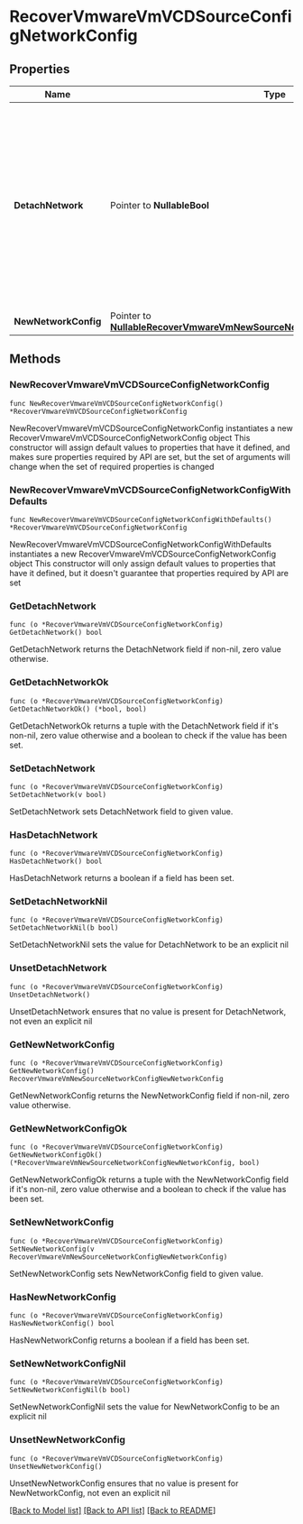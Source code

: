 # RecoverVmwareVmVCDSourceConfigNetworkConfig

## Properties

Name | Type | Description | Notes
------------ | ------------- | ------------- | -------------
**DetachNetwork** | Pointer to **NullableBool** | If this is set to true, then the network will be detached from the recovered VMs. All the other networking parameters set will be ignored if set to true. Default value is false. | [optional] 
**NewNetworkConfig** | Pointer to [**NullableRecoverVmwareVmNewSourceNetworkConfigNewNetworkConfig**](RecoverVmwareVmNewSourceNetworkConfigNewNetworkConfig.md) |  | [optional] 

## Methods

### NewRecoverVmwareVmVCDSourceConfigNetworkConfig

`func NewRecoverVmwareVmVCDSourceConfigNetworkConfig() *RecoverVmwareVmVCDSourceConfigNetworkConfig`

NewRecoverVmwareVmVCDSourceConfigNetworkConfig instantiates a new RecoverVmwareVmVCDSourceConfigNetworkConfig object
This constructor will assign default values to properties that have it defined,
and makes sure properties required by API are set, but the set of arguments
will change when the set of required properties is changed

### NewRecoverVmwareVmVCDSourceConfigNetworkConfigWithDefaults

`func NewRecoverVmwareVmVCDSourceConfigNetworkConfigWithDefaults() *RecoverVmwareVmVCDSourceConfigNetworkConfig`

NewRecoverVmwareVmVCDSourceConfigNetworkConfigWithDefaults instantiates a new RecoverVmwareVmVCDSourceConfigNetworkConfig object
This constructor will only assign default values to properties that have it defined,
but it doesn't guarantee that properties required by API are set

### GetDetachNetwork

`func (o *RecoverVmwareVmVCDSourceConfigNetworkConfig) GetDetachNetwork() bool`

GetDetachNetwork returns the DetachNetwork field if non-nil, zero value otherwise.

### GetDetachNetworkOk

`func (o *RecoverVmwareVmVCDSourceConfigNetworkConfig) GetDetachNetworkOk() (*bool, bool)`

GetDetachNetworkOk returns a tuple with the DetachNetwork field if it's non-nil, zero value otherwise
and a boolean to check if the value has been set.

### SetDetachNetwork

`func (o *RecoverVmwareVmVCDSourceConfigNetworkConfig) SetDetachNetwork(v bool)`

SetDetachNetwork sets DetachNetwork field to given value.

### HasDetachNetwork

`func (o *RecoverVmwareVmVCDSourceConfigNetworkConfig) HasDetachNetwork() bool`

HasDetachNetwork returns a boolean if a field has been set.

### SetDetachNetworkNil

`func (o *RecoverVmwareVmVCDSourceConfigNetworkConfig) SetDetachNetworkNil(b bool)`

 SetDetachNetworkNil sets the value for DetachNetwork to be an explicit nil

### UnsetDetachNetwork
`func (o *RecoverVmwareVmVCDSourceConfigNetworkConfig) UnsetDetachNetwork()`

UnsetDetachNetwork ensures that no value is present for DetachNetwork, not even an explicit nil
### GetNewNetworkConfig

`func (o *RecoverVmwareVmVCDSourceConfigNetworkConfig) GetNewNetworkConfig() RecoverVmwareVmNewSourceNetworkConfigNewNetworkConfig`

GetNewNetworkConfig returns the NewNetworkConfig field if non-nil, zero value otherwise.

### GetNewNetworkConfigOk

`func (o *RecoverVmwareVmVCDSourceConfigNetworkConfig) GetNewNetworkConfigOk() (*RecoverVmwareVmNewSourceNetworkConfigNewNetworkConfig, bool)`

GetNewNetworkConfigOk returns a tuple with the NewNetworkConfig field if it's non-nil, zero value otherwise
and a boolean to check if the value has been set.

### SetNewNetworkConfig

`func (o *RecoverVmwareVmVCDSourceConfigNetworkConfig) SetNewNetworkConfig(v RecoverVmwareVmNewSourceNetworkConfigNewNetworkConfig)`

SetNewNetworkConfig sets NewNetworkConfig field to given value.

### HasNewNetworkConfig

`func (o *RecoverVmwareVmVCDSourceConfigNetworkConfig) HasNewNetworkConfig() bool`

HasNewNetworkConfig returns a boolean if a field has been set.

### SetNewNetworkConfigNil

`func (o *RecoverVmwareVmVCDSourceConfigNetworkConfig) SetNewNetworkConfigNil(b bool)`

 SetNewNetworkConfigNil sets the value for NewNetworkConfig to be an explicit nil

### UnsetNewNetworkConfig
`func (o *RecoverVmwareVmVCDSourceConfigNetworkConfig) UnsetNewNetworkConfig()`

UnsetNewNetworkConfig ensures that no value is present for NewNetworkConfig, not even an explicit nil

[[Back to Model list]](../README.md#documentation-for-models) [[Back to API list]](../README.md#documentation-for-api-endpoints) [[Back to README]](../README.md)


